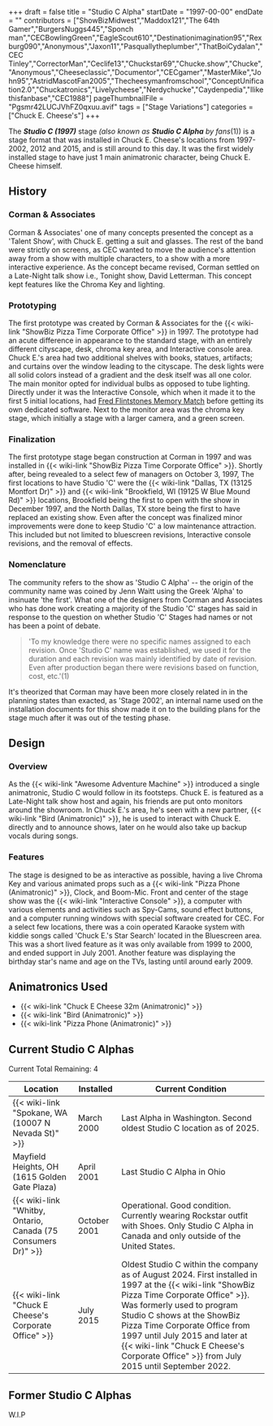 +++
draft = false
title = "Studio C Alpha"
startDate = "1997-00-00"
endDate = ""
contributors = ["ShowBizMidwest","Maddox121","The 64th Gamer","BurgersNuggs445","Sponch man","CECBowlingGreen","EagleScout610","Destinationimagination95","Rexburg090","Anonymous","Jaxon11","Pasquallytheplumber","ThatBoiCydalan","CEC Tinley","CorrectorMan","Ceclife13","Chuckstar69","Chucke.show","Chucke","Anonymous","Cheeseclassic","Documentor","CECgamer","MasterMike","John95","AstridMascotFan2005","Thecheesymanfromschool","ConceptUnification2.0","Chuckatronics","Livelycheese","Nerdychucke","Caydenpedia","Ilikethisfanbase","CEC1988"]
pageThumbnailFile = "Pgsmr42LUCJVhFZ0qxuu.avif"
tags = ["Stage Variations"]
categories = ["Chuck E. Cheese's"]
+++

The ***Studio C (1997)*** stage *(also known as **Studio C Alpha** by fans*(1)) is a stage format that was installed in Chuck E. Cheese's locations from 1997-2002, 2012 and 2015, and is still around to this day. It was the first widely installed stage to have just 1 main animatronic character, being Chuck E. Cheese himself.

## History

### Corman &amp; Associates

Corman &amp; Associates' one of many concepts presented the concept as a 'Talent Show', with Chuck E. getting a suit and glasses. The rest of the band were strictly on screens, as CEC wanted to move the audience's attention away from a show with multiple characters, to a show with a more interactive experience. As the concept became revised, Corman settled on a Late-Night talk show i.e., Tonight show, David Letterman. This concept kept features like the Chroma Key and lighting.

### Prototyping

The first prototype was created by Corman &amp; Associates for the {{< wiki-link "ShowBiz Pizza Time Corporate Office" >}} in 1997. The prototype had an acute difference in appearance to the standard stage, with an entirely different cityscape, desk, chroma key area, and Interactive console area. Chuck E.'s area had two additional shelves with books, statues, artifacts; and curtains over the window leading to the cityscape. The desk lights were all solid colors instead of a gradient and the desk itself was all one color. The main monitor opted for individual bulbs as opposed to tube lighting. Directly under it was the Interactive Console, which when it made it to the first 5 initial locations, had [Fred Flintstones Memory Match](https://www.arcade-museum.com/game_detail.php?game_id=7848) before getting its own dedicated software. Next to the monitor area was the chroma key stage, which initially a stage with a larger camera, and a green screen.

### Finalization

The first prototype stage began construction at Corman in 1997 and was installed in {{< wiki-link "ShowBiz Pizza Time Corporate Office" >}}. Shortly after, being revealed to a select few of managers on October 3, 1997, The first locations to have Studio 'C' were the {{< wiki-link "Dallas, TX (13125 Montfort Dr)" >}} and {{< wiki-link "Brookfield, WI (19125 W Blue Mound Rd)" >}} locations, Brookfield being the first to open with the show in December 1997, and the North Dallas, TX store being the first to have replaced an existing show. Even after the concept was finalized minor improvements were done to keep Studio 'C' a low maintenance attraction. This included but not limited to bluescreen revisions, Interactive console revisions, and the removal of effects.

### Nomenclature

The community refers to the show as 'Studio C Alpha' -- the origin of the community name was coined by Jenn Waitt using the Greek 'Alpha' to insinuate 'the first'. What one of the designers from Corman and Associates who has done work creating a majority of the Studio 'C' stages has said in response to the question on whether Studio 'C' Stages had names or not has been a point of debate.

> 'To my knowledge there were no specific names assigned to each revision. Once 'Studio C' name was established, we used it for the duration and each revision was mainly identified by date of revision. Even after production began there were revisions based on function, cost, etc.'(1)

It's theorized that Corman may have been more closely related in in the planning states than exacted, as 'Stage 2002', an internal name used on the installation documents for this show made it on to the building plans for the stage much after it was out of the testing phase.

## Design

### Overview

As the {{< wiki-link "Awesome Adventure Machine" >}} introduced a single animatronic, Studio C would follow in its footsteps. Chuck E. is featured as a Late-Night talk show host and again, his friends are put onto monitors around the showroom. In Chuck E.'s area, he's seen with a new partner, {{< wiki-link "Bird (Animatronic)" >}}, he is used to interact with Chuck E. directly and to announce shows, later on he would also take up backup vocals during songs.

### Features

The stage is designed to be as interactive as possible, having a live Chroma Key and various animated props such as a {{< wiki-link "Pizza Phone (Animatronic)" >}}, Clock, and Boom-Mic. Front and center of the stage show was the {{< wiki-link "Interactive Console" >}}, a computer with various elements and activities such as Spy-Cams, sound effect buttons, and a computer running windows with special software created for CEC. For a select few locations, there was a coin operated Karaoke system with kiddie songs called 'Chuck E.'s Star Search' located in the Bluescreen area. This was a short lived feature as it was only available from 1999 to 2000, and ended support in July 2001. Another feature was displaying the birthday star's name and age on the TVs, lasting until around early 2009.

## Animatronics Used

- {{< wiki-link "Chuck E Cheese 32m (Animatronic)" >}}
- {{< wiki-link "Bird (Animatronic)" >}}
- {{< wiki-link "Pizza Phone (Animatronic)" >}}

## Current Studio C Alphas

Current Total Remaining: 4

| Location                                                            | Installed    | Current Condition                                                                                                                                                                                                                                                                                                                                                                  |
|---------------------------------------------------------------------|--------------|------------------------------------------------------------------------------------------------------------------------------------------------------------------------------------------------------------------------------------------------------------------------------------------------------------------------------------------------------------------------------------|
| {{< wiki-link "Spokane, WA (10007 N Nevada St)" >}}           | March 2000   | Last Alpha in Washington. Second oldest Studio C location as of 2025.                                                                                                                                                                                                                                                                                                              |
| Mayfield Heights, OH (1615 Golden Gate Plaza)                       | April 2001   | Last Studio C Alpha in Ohio                                                                                                                                                                                                                                                                                                                                                        |
| {{< wiki-link "Whitby, Ontario, Canada (75 Consumers Dr)" >}} | October 2001 | Operational. Good condition. Currently wearing Rockstar outfit with Shoes. Only Studio C Alpha in Canada and only outside of the United States.                                                                                                                                                                                                                                    |
| {{< wiki-link "Chuck E Cheese's Corporate Office" >}}         | July 2015    | Oldest Studio C within the company as of August 2024. First installed in 1997 at the {{< wiki-link "ShowBiz Pizza Time Corporate Office" >}}. Was formerly used to program Studio C shows at the ShowBiz Pizza Time Corporate Office from 1997 until July 2015 and later at {{< wiki-link "Chuck E Cheese's Corporate Office" >}} from July 2015 until September 2022. |

## Former Studio C Alphas

W.I.P